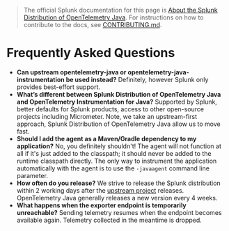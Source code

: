 > The official Splunk documentation for this page is [About the Splunk Distribution of OpenTelemetry Java](https://docs.splunk.com/Observability/gdi/get-data-in/application/java/splunk-java-otel-distribution.html#nav-About-Splunk-OTel-Java). For instructions on how to contribute to the docs, see [CONTRIBUTING.md](../CONTRIBUTING#documentation.md).

# Frequently Asked Questions

- **Can upstream opentelemetry-java or opentelemetry-java-instrumentation be used instead?** Definitely, however Splunk
  only provides best-effort support.
- **What’s different between Splunk Distribution of OpenTelemetry Java and OpenTelemetry Instrumentation for Java?**
  Supported by Splunk, better defaults for Splunk products, access to other open-source projects including Micrometer.
  Note, we take an upstream-first approach, Splunk Distribution of OpenTelemetry Java allow us to move fast.
- **Should I add the agent as a Maven/Gradle dependency to my application?** No, you definitely shouldn't! The agent
  will not function at all if it's just added to the classpath; it should never be added to the runtime classpath
  directly. The only way to instrument the application automatically with the agent is to use the `-javaagent` command
  line parameter.
- **How often do you release?** We strive to release the Splunk distribution within 2 working days after
  the [upstream project](https://github.com/open-telemetry/opentelemetry-java-instrumentation/releases)
  releases. OpenTelemetry Java generally releases a new version every 4 weeks.
- **What happens when the exporter endpoint is temporarily unreachable?** Sending telemetry resumes when the endpoint
  becomes available again. Telemetry collected in the meantime is dropped.